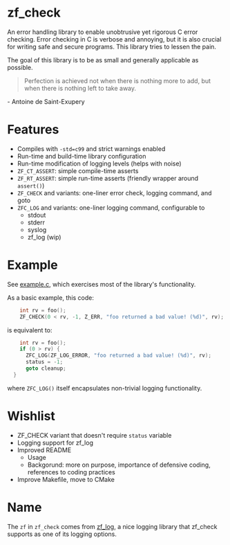 # zf_check
An error handling library to enable unobtrusive yet rigorous C error checking. Error checking in C
is verbose and annoying, but it is also crucial for writing safe and secure programs. This library
tries to lessen the pain.

The goal of this library is to be as small and generally applicable as possible.

>Perfection is achieved not when there is nothing more to add, but when there is nothing left to
take away.

\- Antoine de Saint-Exupery


# Features
- Compiles with `-std=c99` and strict warnings enabled
- Run-time and build-time library configuration
- Run-time modification of logging levels (helps with noise)
- `ZF_CT_ASSERT`: simple compile-time asserts
- `ZF_RT_ASSERT`: simple run-time asserts (friendly wrapper around `assert()`)
- `ZF_CHECK` and variants: one-liner error check, logging command, and goto
- `ZFC_LOG` and variants: one-liner logging command, configurable to
    - stdout
    - stderr
    - syslog
    - zf_log (wip)


# Example
See [example.c](examples/example.c), which exercises most of the library's
functionality.

As a basic example, this code:
```c
    int rv = foo();
    ZF_CHECK(0 < rv, -1, Z_ERR, "foo returned a bad value! (%d)", rv);
```
is equivalent to:
```c
    int rv = foo();
    if (0 > rv) {
      ZFC_LOG(ZF_LOG_ERROR, "foo returned a bad value! (%d)", rv);
      status = -1;
      goto cleanup;
  }
```
where `ZFC_LOG()` itself encapsulates non-trivial logging functionality.


# Wishlist
- ZF_CHECK variant that doesn't require `status` variable
- Logging support for zf_log
- Improved README
  - Usage
  - Backgorund: more on purpose, importance of defensive coding, references to coding practices
- Improve Makefile, move to CMake


# Name
The `zf` in `zf_check` comes from [zf_log](https://github.com/wonder-mice/zf_log), a nice logging
library that zf_check supports as one of its logging options.
